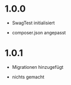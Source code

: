 # 1.0.0
- SwagTest initialisiert
* composer.json angepasst

# 1.0.1
- Migrationen hinzugefügt
* nichts gemacht